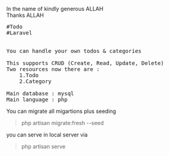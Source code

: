 In the name of kindly generous ALLAH <br/>
Thanks ALLAH

<pre>
#Todo
#Laravel


You can handle your own todos & categories

This supports CRUD (Create, Read, Update, Delete)
Two resources now there are :
    1.Todo
    2.Category

Main database : mysql
Main language : php
</pre>

You can migrate all migartions plus seeding<br/>
>php artisan migrate:fresh --seed

you can serve in local server via
>php artisan serve